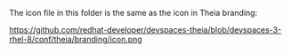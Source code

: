 The icon file in this folder is the same as the icon in Theia branding:

https://github.com/redhat-developer/devspaces-theia/blob/devspaces-3-rhel-8/conf/theia/branding/icon.png
